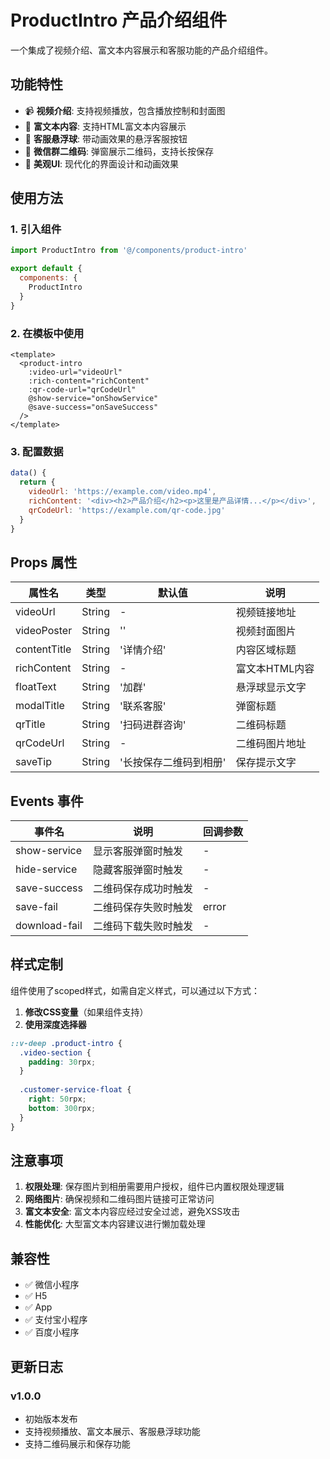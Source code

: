 # ProductIntro 产品介绍组件

一个集成了视频介绍、富文本内容展示和客服功能的产品介绍组件。

## 功能特性

- 📹 **视频介绍**: 支持视频播放，包含播放控制和封面图
- 📝 **富文本内容**: 支持HTML富文本内容展示
- 💬 **客服悬浮球**: 带动画效果的悬浮客服按钮
- 📱 **微信群二维码**: 弹窗展示二维码，支持长按保存
- 🎨 **美观UI**: 现代化的界面设计和动画效果

## 使用方法

### 1. 引入组件

```javascript
import ProductIntro from '@/components/product-intro'

export default {
  components: {
    ProductIntro
  }
}
```

### 2. 在模板中使用

```vue
<template>
  <product-intro 
    :video-url="videoUrl"
    :rich-content="richContent"
    :qr-code-url="qrCodeUrl"
    @show-service="onShowService"
    @save-success="onSaveSuccess"
  />
</template>
```

### 3. 配置数据

```javascript
data() {
  return {
    videoUrl: 'https://example.com/video.mp4',
    richContent: '<div><h2>产品介绍</h2><p>这里是产品详情...</p></div>',
    qrCodeUrl: 'https://example.com/qr-code.jpg'
  }
}
```

## Props 属性

| 属性名 | 类型 | 默认值 | 说明 |
|--------|------|--------|------|
| videoUrl | String | - | 视频链接地址 |
| videoPoster | String | '' | 视频封面图片 |
| contentTitle | String | '详情介绍' | 内容区域标题 |
| richContent | String | - | 富文本HTML内容 |
| floatText | String | '加群' | 悬浮球显示文字 |
| modalTitle | String | '联系客服' | 弹窗标题 |
| qrTitle | String | '扫码进群咨询' | 二维码标题 |
| qrCodeUrl | String | - | 二维码图片地址 |
| saveTip | String | '长按保存二维码到相册' | 保存提示文字 |

## Events 事件

| 事件名 | 说明 | 回调参数 |
|--------|------|----------|
| show-service | 显示客服弹窗时触发 | - |
| hide-service | 隐藏客服弹窗时触发 | - |
| save-success | 二维码保存成功时触发 | - |
| save-fail | 二维码保存失败时触发 | error |
| download-fail | 二维码下载失败时触发 | - |

## 样式定制

组件使用了scoped样式，如需自定义样式，可以通过以下方式：

1. **修改CSS变量**（如果组件支持）
2. **使用深度选择器**

```scss
::v-deep .product-intro {
  .video-section {
    padding: 30rpx;
  }
  
  .customer-service-float {
    right: 50rpx;
    bottom: 300rpx;
  }
}
```

## 注意事项

1. **权限处理**: 保存图片到相册需要用户授权，组件已内置权限处理逻辑
2. **网络图片**: 确保视频和二维码图片链接可正常访问
3. **富文本安全**: 富文本内容应经过安全过滤，避免XSS攻击
4. **性能优化**: 大型富文本内容建议进行懒加载处理

## 兼容性

- ✅ 微信小程序
- ✅ H5
- ✅ App
- ✅ 支付宝小程序
- ✅ 百度小程序

## 更新日志

### v1.0.0
- 初始版本发布
- 支持视频播放、富文本展示、客服悬浮球功能
- 支持二维码展示和保存功能